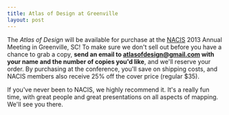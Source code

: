 ```yaml
---
title: Atlas of Design at Greenville
layout: post
---
```


The <i>Atlas of Design </i>will be available for purchase at the <a href="http://nacis.org">NACIS</a> 2013 Annual Meeting in Greenville, SC! To make sure we don't sell out before you have a chance to grab a copy, <b>send an email to <a href="mailto:atlasofdesign@gmail.com" target="_blank">atlasofdesign@gmail.com</a> with your name and the number of copies you'd like</b>, and we'll reserve your order. By purchasing at the conference, you'll save on shipping costs, and NACIS members also receive 25% off the cover price (regular $35).

If you've never been to NACIS, we highly recommend it. It's a really fun time, with great people and great presentations on all aspects of mapping. We'll see you there.